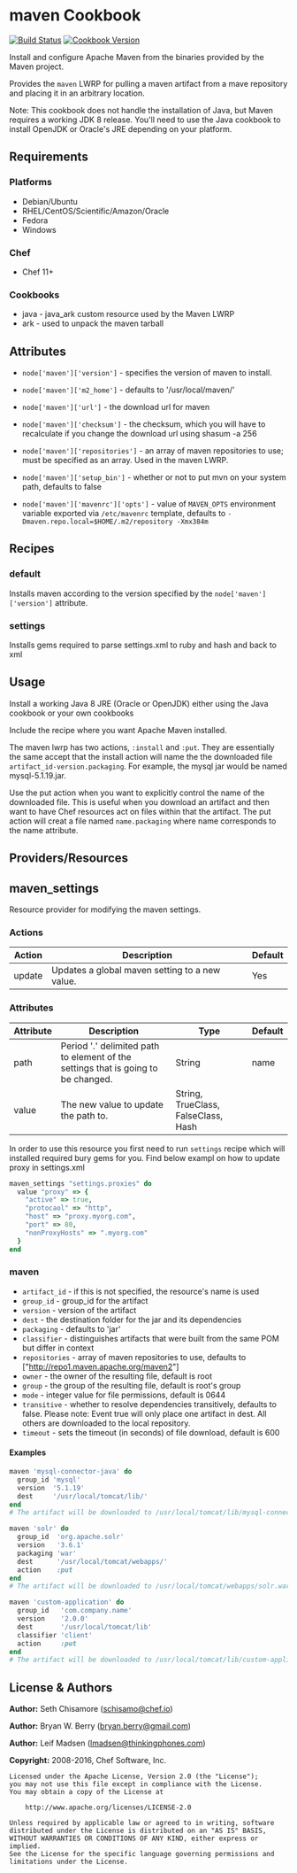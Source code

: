 # maven Cookbook

[![Build Status](https://travis-ci.org/chef-cookbooks/maven.svg?branch=master)](http://travis-ci.org/chef-cookbooks/maven) [![Cookbook Version](https://img.shields.io/cookbook/v/maven.svg)](https://supermarket.chef.io/cookbooks/maven)

Install and configure Apache Maven from the binaries provided by the Maven project.

Provides the `maven` LWRP for pulling a maven artifact from a mave repository and placing it in an arbitrary location.

Note: This cookbook does not handle the installation of Java, but Maven requires a working JDK 8 release. You'll need to use the Java cookbook to install OpenJDK or Oracle's JRE depending on your platform.

## Requirements

### Platforms

- Debian/Ubuntu
- RHEL/CentOS/Scientific/Amazon/Oracle
- Fedora
- Windows

### Chef

- Chef 11+

### Cookbooks

- java - java_ark custom resource used by the Maven LWRP
- ark - used to unpack the maven tarball

## Attributes

- `node['maven']['version']` - specifies the version of maven to install.
- `node['maven']['m2_home']` - defaults to '/usr/local/maven/'
- `node['maven']['url']` - the download url for maven
- `node['maven']['checksum']` - the checksum, which you will have to recalculate if you change the download url using shasum -a 256

  <file>
  </file>

- `node['maven']['repositories']` - an array of maven repositories to use; must be specified as an array. Used in the maven LWRP.

- `node['maven']['setup_bin']` - whether or not to put mvn on your system path, defaults to false

- `node['maven']['mavenrc']['opts']` - value of `MAVEN_OPTS` environment variable exported via `/etc/mavenrc` template, defaults to `-Dmaven.repo.local=$HOME/.m2/repository -Xmx384m`

## Recipes

### default

Installs maven according to the version specified by the `node['maven']['version']` attribute.

### settings

Installs gems required to parse settings.xml to ruby and hash and back to xml

## Usage

Install a working Java 8 JRE (Oracle or OpenJDK) either using the Java cookbook or your own cookbooks

Include the recipe where you want Apache Maven installed.

The maven lwrp has two actions, `:install` and `:put`. They are essentially the same accept that the install action will name the the downloaded file `artifact_id-version.packaging`. For example, the mysql jar would be named mysql-5.1.19.jar.

Use the put action when you want to explicitly control the name of the downloaded file. This is useful when you download an artifact and then want to have Chef resources act on files within that the artifact. The put action will creat a file named `name.packaging` where name corresponds to the name attribute.

## Providers/Resources

## maven_settings

Resource provider for modifying the maven settings.

### Actions

Action | Description                                    | Default
------ | ---------------------------------------------- | -------
update | Updates a global maven setting to a new value. | Yes

### Attributes

Attribute | Description                                                                       | Type                                | Default
--------- | --------------------------------------------------------------------------------- | ----------------------------------- | -------
path      | Period '.' delimited path to element of the settings that is going to be changed. | String                              | name
value     | The new value to update the path to.                                              | String, TrueClass, FalseClass, Hash |

In order to use this resource you first need to run `settings` recipe which will installed required bury gems for you. Find below exampl on how to update proxy in settings.xml

```ruby
maven_settings "settings.proxies" do
  value "proxy" => {
    "active" => true,
    "protocaol" => "http",
    "host" => "proxy.myorg.com",
    "port" => 80,
    "nonProxyHosts" => ".myorg.com"
  }
end
```

### maven

- `artifact_id` - if this is not specified, the resource's name is used
- `group_id` - group_id for the artifact
- `version` - version of the artifact
- `dest` - the destination folder for the jar and its dependencies
- `packaging` - defaults to 'jar'
- `classifier` - distinguishes artifacts that were built from the same POM but differ in context
- `repositories` - array of maven repositories to use, defaults to ["<http://repo1.maven.apache.org/maven2>"]
- `owner` - the owner of the resulting file, default is root
- `group` - the group of the resulting file, default is root's group
- `mode` - integer value for file permissions, default is 0644
- `transitive` - whether to resolve dependencies transitively, defaults to false. Please note: Event true will only place one artifact in dest. All others are downloaded to the local repository.
- `timeout` - sets the timeout (in seconds) of file download, default is 600

#### Examples

```ruby
maven 'mysql-connector-java' do
  group_id 'mysql'
  version  '5.1.19'
  dest     '/usr/local/tomcat/lib/'
end
# The artifact will be downloaded to /usr/local/tomcat/lib/mysql-connector-java-5.1.19.jar

maven 'solr' do
  group_id  'org.apache.solr'
  version   '3.6.1'
  packaging 'war'
  dest      '/usr/local/tomcat/webapps/'
  action    :put
end
# The artifact will be downloaded to /usr/local/tomcat/webapps/solr.war

maven 'custom-application' do
  group_id   'com.company.name'
  version    '2.0.0'
  dest       '/usr/local/tomcat/lib'
  classifier 'client'
  action     :put
end
# The artifact will be downloaded to /usr/local/tomcat/lib/custom-application-2.0.0-client.jar
```

## License & Authors

**Author:** Seth Chisamore ([schisamo@chef.io](mailto:schisamo@chef.io))

**Author:** Bryan W. Berry ([bryan.berry@gmail.com](mailto:bryan.berry@gmail.com))

**Author:** Leif Madsen ([lmadsen@thinkingphones.com](mailto:lmadsen@thinkingphones.com))

**Copyright:** 2008-2016, Chef Software, Inc.

```
Licensed under the Apache License, Version 2.0 (the "License");
you may not use this file except in compliance with the License.
You may obtain a copy of the License at

    http://www.apache.org/licenses/LICENSE-2.0

Unless required by applicable law or agreed to in writing, software
distributed under the License is distributed on an "AS IS" BASIS,
WITHOUT WARRANTIES OR CONDITIONS OF ANY KIND, either express or implied.
See the License for the specific language governing permissions and
limitations under the License.
```

